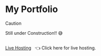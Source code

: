 # My Portfolio
> [!CAUTION]
Still under Construction!! :sweat_smile:
##
[Live Hosting](https://triffycodes.github.io/Portfolio/) &nbsp; :point_left: Click here for live hosting.
